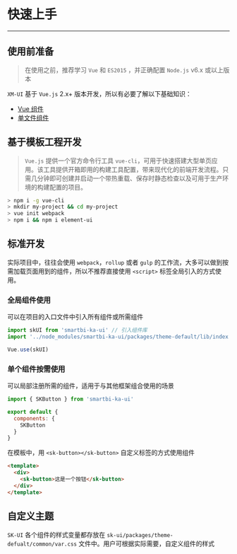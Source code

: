 <!--
 * @Author: gyp
 * @Date: 2023-03-27 14:48:16
 * @LastEditTime: 2023-03-27 14:56:14
 * @LastEditors: gyp
 * @Description: 
 * @FilePath: /smartbi-ui/src/docs/start.md
 * 可以输入预定的版权声明、个性签名、空行等
-->

# 快速上手

----

## 使用前准备

> 在使用之前，推荐学习 `Vue` 和 `ES2015` ，并正确配置 `Node.js` v6.x 或以上版本

`XM-UI` 基于 `Vue.js` 2.x+ 版本开发，所以有必要了解以下基础知识：
- [Vue 组件](https://cn.vuejs.org/v2/guide/components.html)
- [单文件组件](https://cn.vuejs.org/v2/guide/single-file-components.html)

## 基于模板工程开发

> `Vue.js` 提供一个官方命令行工具 `vue-cli`，可用于快速搭建大型单页应用。该工具提供开箱即用的构建工具配置，带来现代化的前端开发流程。只需几分钟即可创建并启动一个带热重载、保存时静态检查以及可用于生产环境的构建配置的项目。

```bash
> npm i -g vue-cli
> mkdir my-project && cd my-project
> vue init webpack
> npm i && npm i element-ui
```

## 标准开发

实际项目中，往往会使用 `webpack`，`rollup` 或者 `gulp` 的工作流，大多可以做到按需加载页面用到的组件，所以不推荐直接使用 `<script>` 标签全局引入的方式使用。

### 全局组件使用

可以在项目的入口文件中引入所有组件或所需组件

```js
import skUI from 'smartbi-ka-ui' // 引入组件库
import '../node_modules/smartbi-ka-ui/packages/theme-default/lib/index.css' // 引入样式库

Vue.use(skUI)
```

### 单个组件按需使用

可以局部注册所需的组件，适用于与其他框架组合使用的场景

```js
import { SKButton } from 'smartbi-ka-ui'

export default {
  components: {
    SKButton
  }
}
```

在模板中，用 `<sk-button></sk-button>` 自定义标签的方式使用组件

```html
<template>
  <div>
    <sk-button>这是一个按钮</sk-button>
  </div>
</template>
```

## 自定义主题

`SK-UI` 各个组件的样式变量都存放在 `sk-ui/packages/theme-defualt/common/var.css` 文件中。用户可根据实际需要，自定义组件的样式
